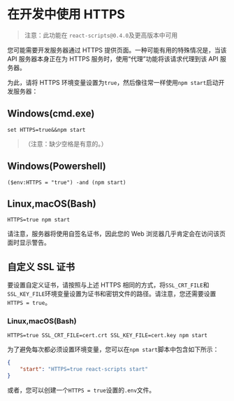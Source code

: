# 在开发中使用 HTTPS

> 注意：此功能在 `react-scripts@0.4.0`及更高版本中可用

您可能需要开发服务器通过 HTTPS 提供页面。一种可能有用的特殊情况是，当该 API 服务器本身正在为 HTTPS 服务时，使用“代理”功能将该请求代理到该 API 服务器。

为此，请将 HTTPS 环境变量设置为`true`，然后像往常一样使用`npm start`启动开发服务器：

## Windows(cmd.exe)

```
set HTTPS=true&&npm start
```

> （注意：缺少空格是有意的。）

## Windows(Powershell)

```
($env:HTTPS = "true") -and (npm start)
```

## Linux,macOS(Bash)

```
HTTPS=true npm start
```

请注意，服务器将使用自签名证书，因此您的 Web 浏览器几乎肯定会在访问该页面时显示警告。

## 自定义 SSL 证书

要设置自定义证书，请按照与上述 HTTPS 相同的方式，将`SSL_CRT_FILE`和`SSL_KEY_FILE`环境变量设置为证书和密钥文件的路径。请注意，您还需要设置`HTTPS = true`。

### Linux,macOS(Bash)

```
HTTPS=true SSL_CRT_FILE=cert.crt SSL_KEY_FILE=cert.key npm start
```

为了避免每次都必须设置环境变量，您可以在`npm start`脚本中包含如下所示：

```json
{
	"start": "HTTPS=true react-scripts start"
}
```

或者，您可以创建一个`HTTPS = true`设置的`.env`文件。
